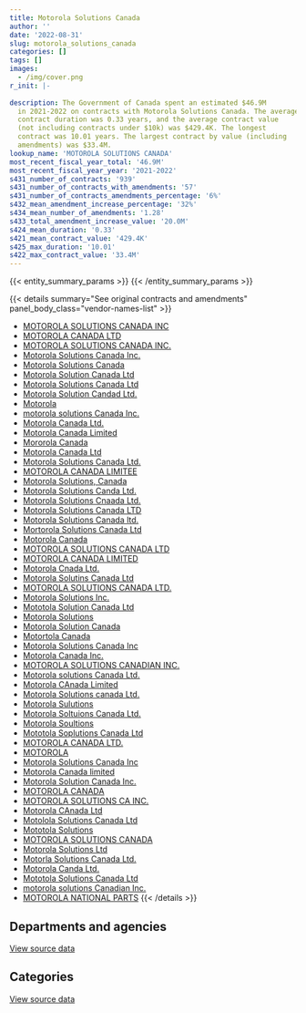 ```yaml
---
title: Motorola Solutions Canada
author: ''
date: '2022-08-31'
slug: motorola_solutions_canada
categories: []
tags: []
images:
  - /img/cover.png
r_init: |-
  
description: The Government of Canada spent an estimated $46.9M
  in 2021-2022 on contracts with Motorola Solutions Canada. The average
  contract duration was 0.33 years, and the average contract value
  (not including contracts under $10k) was $429.4K. The longest
  contract was 10.01 years. The largest contract by value (including
  amendments) was $33.4M.
lookup_name: 'MOTOROLA SOLUTIONS CANADA'
most_recent_fiscal_year_total: '46.9M'
most_recent_fiscal_year_year: '2021-2022'
s431_number_of_contracts: '939'
s431_number_of_contracts_with_amendments: '57'
s431_number_of_contracts_amendments_percentage: '6%'
s432_mean_amendment_increase_percentage: '32%'
s434_mean_number_of_amendments: '1.28'
s433_total_amendment_increase_value: '20.0M'
s424_mean_duration: '0.33'
s421_mean_contract_value: '429.4K'
s425_max_duration: '10.01'
s422_max_contract_value: '33.4M'
---
```


<script src="/rmarkdown-libs/htmlwidgets/htmlwidgets.js"></script>
<link href="/rmarkdown-libs/datatables-css/datatables-crosstalk.css" rel="stylesheet" />
<script src="/rmarkdown-libs/datatables-binding/datatables.js"></script>
<script src="/rmarkdown-libs/jquery/jquery-3.6.0.min.js"></script>
<link href="/rmarkdown-libs/dt-core-bootstrap/css/dataTables.bootstrap.min.css" rel="stylesheet" />
<link href="/rmarkdown-libs/dt-core-bootstrap/css/dataTables.bootstrap.extra.css" rel="stylesheet" />
<script src="/rmarkdown-libs/dt-core-bootstrap/js/jquery.dataTables.min.js"></script>
<script src="/rmarkdown-libs/dt-core-bootstrap/js/dataTables.bootstrap.min.js"></script>
<link href="/rmarkdown-libs/crosstalk/css/crosstalk.min.css" rel="stylesheet" />
<script src="/rmarkdown-libs/crosstalk/js/crosstalk.min.js"></script>
<script src="/rmarkdown-libs/htmlwidgets/htmlwidgets.js"></script>
<link href="/rmarkdown-libs/datatables-css/datatables-crosstalk.css" rel="stylesheet" />
<script src="/rmarkdown-libs/datatables-binding/datatables.js"></script>
<script src="/rmarkdown-libs/jquery/jquery-3.6.0.min.js"></script>
<link href="/rmarkdown-libs/dt-core-bootstrap/css/dataTables.bootstrap.min.css" rel="stylesheet" />
<link href="/rmarkdown-libs/dt-core-bootstrap/css/dataTables.bootstrap.extra.css" rel="stylesheet" />
<script src="/rmarkdown-libs/dt-core-bootstrap/js/jquery.dataTables.min.js"></script>
<script src="/rmarkdown-libs/dt-core-bootstrap/js/dataTables.bootstrap.min.js"></script>
<link href="/rmarkdown-libs/crosstalk/css/crosstalk.min.css" rel="stylesheet" />
<script src="/rmarkdown-libs/crosstalk/js/crosstalk.min.js"></script>

{{< entity_summary_params >}}
{{< /entity_summary_params >}}

{{< details summary="See original contracts and amendments" panel_body_class="vendor-names-list" >}}
- [MOTOROLA SOLUTIONS CANADA INC](https://search.open.canada.ca/en/ct/?sort=contract_value_f%20desc&page=1&search_text=%22MOTOROLA%20SOLUTIONS%20CANADA%20INC%22)
- [MOTOROLA CANADA LTD](https://search.open.canada.ca/en/ct/?sort=contract_value_f%20desc&page=1&search_text=%22MOTOROLA%20CANADA%20LTD%22)
- [MOTOROLA SOLUTIONS CANADA INC.](https://search.open.canada.ca/en/ct/?sort=contract_value_f%20desc&page=1&search_text=%22MOTOROLA%20SOLUTIONS%20CANADA%20INC.%22)
- [Motorola Solutions Canada Inc.](https://search.open.canada.ca/en/ct/?sort=contract_value_f%20desc&page=1&search_text=%22Motorola%20Solutions%20Canada%20Inc.%22)
- [Motorola Solutions Canada](https://search.open.canada.ca/en/ct/?sort=contract_value_f%20desc&page=1&search_text=%22Motorola%20Solutions%20Canada%22)
- [Motorola Solution Canada Ltd](https://search.open.canada.ca/en/ct/?sort=contract_value_f%20desc&page=1&search_text=%22Motorola%20Solution%20Canada%20Ltd%22)
- [Motorola Solutions Canada Ltd](https://search.open.canada.ca/en/ct/?sort=contract_value_f%20desc&page=1&search_text=%22Motorola%20Solutions%20Canada%20Ltd%22)
- [Motorola Solution Candad Ltd.](https://search.open.canada.ca/en/ct/?sort=contract_value_f%20desc&page=1&search_text=%22Motorola%20Solution%20Candad%20Ltd.%22)
- [Motorola](https://search.open.canada.ca/en/ct/?sort=contract_value_f%20desc&page=1&search_text=%22Motorola%22)
- [motorola solutions Canada Inc.](https://search.open.canada.ca/en/ct/?sort=contract_value_f%20desc&page=1&search_text=%22motorola%20solutions%20Canada%20Inc.%22)
- [Motorola Canada Ltd.](https://search.open.canada.ca/en/ct/?sort=contract_value_f%20desc&page=1&search_text=%22Motorola%20Canada%20Ltd.%22)
- [Motorola Canada Limited](https://search.open.canada.ca/en/ct/?sort=contract_value_f%20desc&page=1&search_text=%22Motorola%20Canada%20Limited%22)
- [Mororola Canada](https://search.open.canada.ca/en/ct/?sort=contract_value_f%20desc&page=1&search_text=%22Mororola%20Canada%22)
- [Motorola Canada Ltd](https://search.open.canada.ca/en/ct/?sort=contract_value_f%20desc&page=1&search_text=%22Motorola%20Canada%20Ltd%22)
- [Motorola Solutions Canada Ltd.](https://search.open.canada.ca/en/ct/?sort=contract_value_f%20desc&page=1&search_text=%22Motorola%20Solutions%20Canada%20Ltd.%22)
- [MOTOROLA CANADA LIMITEE](https://search.open.canada.ca/en/ct/?sort=contract_value_f%20desc&page=1&search_text=%22MOTOROLA%20CANADA%20LIMITEE%22)
- [Motorola Solutions, Canada](https://search.open.canada.ca/en/ct/?sort=contract_value_f%20desc&page=1&search_text=%22Motorola%20Solutions%2c%20Canada%22)
- [Motorola Solutions Canda Ltd.](https://search.open.canada.ca/en/ct/?sort=contract_value_f%20desc&page=1&search_text=%22Motorola%20Solutions%20Canda%20Ltd.%22)
- [Motorola Solutions Cnaada Ltd.](https://search.open.canada.ca/en/ct/?sort=contract_value_f%20desc&page=1&search_text=%22Motorola%20Solutions%20Cnaada%20Ltd.%22)
- [Motorola Solutions Canada LTD](https://search.open.canada.ca/en/ct/?sort=contract_value_f%20desc&page=1&search_text=%22Motorola%20Solutions%20Canada%20LTD%22)
- [Motorola Solutions Canada ltd.](https://search.open.canada.ca/en/ct/?sort=contract_value_f%20desc&page=1&search_text=%22Motorola%20Solutions%20Canada%20ltd.%22)
- [Mortorola Solutions Canada Ltd](https://search.open.canada.ca/en/ct/?sort=contract_value_f%20desc&page=1&search_text=%22Mortorola%20Solutions%20Canada%20Ltd%22)
- [Motorola Canada](https://search.open.canada.ca/en/ct/?sort=contract_value_f%20desc&page=1&search_text=%22Motorola%20Canada%22)
- [MOTOROLA SOLUTIONS CANADA LTD](https://search.open.canada.ca/en/ct/?sort=contract_value_f%20desc&page=1&search_text=%22MOTOROLA%20SOLUTIONS%20CANADA%20LTD%22)
- [MOTOROLA CANADA LIMITED](https://search.open.canada.ca/en/ct/?sort=contract_value_f%20desc&page=1&search_text=%22MOTOROLA%20CANADA%20LIMITED%22)
- [Motorola Cnada Ltd.](https://search.open.canada.ca/en/ct/?sort=contract_value_f%20desc&page=1&search_text=%22Motorola%20Cnada%20Ltd.%22)
- [Motorola Solutins Canada Ltd](https://search.open.canada.ca/en/ct/?sort=contract_value_f%20desc&page=1&search_text=%22Motorola%20Solutins%20Canada%20Ltd%22)
- [MOTOROLA SOLUTIONS CANADA LTD.](https://search.open.canada.ca/en/ct/?sort=contract_value_f%20desc&page=1&search_text=%22MOTOROLA%20SOLUTIONS%20CANADA%20LTD.%22)
- [Motorola Solutions Inc.](https://search.open.canada.ca/en/ct/?sort=contract_value_f%20desc&page=1&search_text=%22Motorola%20Solutions%20Inc.%22)
- [Mototola Solution Canada Ltd](https://search.open.canada.ca/en/ct/?sort=contract_value_f%20desc&page=1&search_text=%22Mototola%20Solution%20Canada%20Ltd%22)
- [Motorola Solutions](https://search.open.canada.ca/en/ct/?sort=contract_value_f%20desc&page=1&search_text=%22Motorola%20Solutions%22)
- [Motorola Solution Canada](https://search.open.canada.ca/en/ct/?sort=contract_value_f%20desc&page=1&search_text=%22Motorola%20Solution%20Canada%22)
- [Motortola Canada](https://search.open.canada.ca/en/ct/?sort=contract_value_f%20desc&page=1&search_text=%22Motortola%20Canada%22)
- [Motorola Solutions Canada Inc](https://search.open.canada.ca/en/ct/?sort=contract_value_f%20desc&page=1&search_text=%22Motorola%20Solutions%20Canada%20Inc%22)
- [Motorola Canada Inc.](https://search.open.canada.ca/en/ct/?sort=contract_value_f%20desc&page=1&search_text=%22Motorola%20Canada%20Inc.%22)
- [MOTOROLA SOLUTIONS CANADIAN INC.](https://search.open.canada.ca/en/ct/?sort=contract_value_f%20desc&page=1&search_text=%22MOTOROLA%20SOLUTIONS%20CANADIAN%20INC.%22)
- [Motorola solutions Canada Ltd.](https://search.open.canada.ca/en/ct/?sort=contract_value_f%20desc&page=1&search_text=%22Motorola%20solutions%20Canada%20Ltd.%22)
- [Motorola CAnada Limited](https://search.open.canada.ca/en/ct/?sort=contract_value_f%20desc&page=1&search_text=%22Motorola%20CAnada%20Limited%22)
- [Motorola Solutions canada Ltd.](https://search.open.canada.ca/en/ct/?sort=contract_value_f%20desc&page=1&search_text=%22Motorola%20Solutions%20canada%20Ltd.%22)
- [Motorola Sulutions](https://search.open.canada.ca/en/ct/?sort=contract_value_f%20desc&page=1&search_text=%22Motorola%20Sulutions%22)
- [Motorola Soltuions Canada Ltd.](https://search.open.canada.ca/en/ct/?sort=contract_value_f%20desc&page=1&search_text=%22Motorola%20Soltuions%20Canada%20Ltd.%22)
- [Motorola Soultions](https://search.open.canada.ca/en/ct/?sort=contract_value_f%20desc&page=1&search_text=%22Motorola%20Soultions%22)
- [Mototola Soplutions Canada Ltd](https://search.open.canada.ca/en/ct/?sort=contract_value_f%20desc&page=1&search_text=%22Mototola%20Soplutions%20Canada%20Ltd%22)
- [MOTOROLA CANADA LTD.](https://search.open.canada.ca/en/ct/?sort=contract_value_f%20desc&page=1&search_text=%22MOTOROLA%20CANADA%20LTD.%22)
- [MOTOROLA](https://search.open.canada.ca/en/ct/?sort=contract_value_f%20desc&page=1&search_text=%22MOTOROLA%22)
- [Motorola Solutions Canada Inc](https://search.open.canada.ca/en/ct/?sort=contract_value_f%20desc&page=1&search_text=%22Motorola%20Solutions%20%20Canada%20Inc%22)
- [Motorola Canada limited](https://search.open.canada.ca/en/ct/?sort=contract_value_f%20desc&page=1&search_text=%22Motorola%20Canada%20limited%22)
- [Motorola Solution Canada Inc.](https://search.open.canada.ca/en/ct/?sort=contract_value_f%20desc&page=1&search_text=%22Motorola%20Solution%20Canada%20Inc.%22)
- [MOTOROLA CANADA](https://search.open.canada.ca/en/ct/?sort=contract_value_f%20desc&page=1&search_text=%22MOTOROLA%20CANADA%22)
- [MOTOROLA SOLUTIONS CA INC.](https://search.open.canada.ca/en/ct/?sort=contract_value_f%20desc&page=1&search_text=%22MOTOROLA%20SOLUTIONS%20CA%20INC.%22)
- [Motorola CAnada Ltd](https://search.open.canada.ca/en/ct/?sort=contract_value_f%20desc&page=1&search_text=%22Motorola%20CAnada%20Ltd%22)
- [Motolola Solutions Canada Ltd](https://search.open.canada.ca/en/ct/?sort=contract_value_f%20desc&page=1&search_text=%22Motolola%20Solutions%20Canada%20Ltd%22)
- [Mototola Solutions](https://search.open.canada.ca/en/ct/?sort=contract_value_f%20desc&page=1&search_text=%22Mototola%20Solutions%22)
- [MOTOROLA SOLUTIONS CANADA](https://search.open.canada.ca/en/ct/?sort=contract_value_f%20desc&page=1&search_text=%22MOTOROLA%20SOLUTIONS%20CANADA%22)
- [Motorola Solutions Ltd](https://search.open.canada.ca/en/ct/?sort=contract_value_f%20desc&page=1&search_text=%22Motorola%20Solutions%20Ltd%22)
- [Motorla Solutions Canada Ltd.](https://search.open.canada.ca/en/ct/?sort=contract_value_f%20desc&page=1&search_text=%22Motorla%20Solutions%20Canada%20Ltd.%22)
- [Motorola Canda Ltd.](https://search.open.canada.ca/en/ct/?sort=contract_value_f%20desc&page=1&search_text=%22Motorola%20Canda%20Ltd.%22)
- [Mototola Solutions Canada Ltd](https://search.open.canada.ca/en/ct/?sort=contract_value_f%20desc&page=1&search_text=%22Mototola%20Solutions%20Canada%20Ltd%22)
- [motorola solutions Canadian Inc.](https://search.open.canada.ca/en/ct/?sort=contract_value_f%20desc&page=1&search_text=%22motorola%20solutions%20Canadian%20Inc.%22)
- [MOTOROLA NATIONAL PARTS](https://search.open.canada.ca/en/ct/?sort=contract_value_f%20desc&page=1&search_text=%22MOTOROLA%20NATIONAL%20PARTS%22)
{{< /details >}}

## Departments and agencies

<div id="htmlwidget-1" style="width:100%;height:auto;" class="datatables html-widget"></div>
<script type="application/json" data-for="htmlwidget-1">{"x":{"style":"bootstrap","filter":"none","vertical":false,"data":[["<a href=\"/departments/cbsa-asfc/\">Canada Border Services Agency<\/a>","<a href=\"/departments/csc-scc/\">Correctional Service of Canada<\/a>","<a href=\"/departments/dfatd-maecd/\">Global Affairs Canada<\/a>","<a href=\"/departments/dfo-mpo/\">Fisheries and Oceans Canada<\/a>","<a href=\"/departments/dnd-mdn/\">National Defence<\/a>","<a href=\"/departments/ec/\">Environment and Climate Change Canada<\/a>","<a href=\"/departments/ic/\">Innovation, Science and Economic Development Canada<\/a>","<a href=\"/departments/pc/\">Parks Canada<\/a>","<a href=\"/departments/pwgsc-tpsgc/\">Public Services and Procurement Canada<\/a>","<a href=\"/departments/rcmp-grc/\">Royal Canadian Mounted Police<\/a>"],[1721148.38,7705417.95,null,4820290.64,15147675.13,11144.34,682726.2,81776.02,773106.26,53185356.99],[1380866.69,15631593.25,17383.92,5812557.25,9281958.69,159447.32,null,517754.04,93508.92,35308442.82],[4875918.77,622461.97,null,2102939.56,12407034.89,491428.73,null,71721.35,462270.42,49548512.7],[2286439.04,1108799.7,null,1701830.75,3584338.42,1678124.48,null,63178.16,833999.2,35606632.99]],"container":"<table class=\"table table-striped table-hover row-border order-column display\">\n  <thead>\n    <tr>\n      <th>Department<\/th>\n      <th>2018-2019<\/th>\n      <th>2019-2020<\/th>\n      <th>2020-2021<\/th>\n      <th>2021-2022<\/th>\n    <\/tr>\n  <\/thead>\n<\/table>","options":{"order":[[4,"desc"]],"pageLength":10,"autoWidth":true,"columnDefs":[{"targets":1,"render":"function(data, type, row, meta) {\n    return type !== 'display' ? data : DTWidget.formatCurrency(data, \"$\", 2, 3, \",\", \".\", true, null);\n  }"},{"targets":2,"render":"function(data, type, row, meta) {\n    return type !== 'display' ? data : DTWidget.formatCurrency(data, \"$\", 2, 3, \",\", \".\", true, null);\n  }"},{"targets":3,"render":"function(data, type, row, meta) {\n    return type !== 'display' ? data : DTWidget.formatCurrency(data, \"$\", 2, 3, \",\", \".\", true, null);\n  }"},{"targets":4,"render":"function(data, type, row, meta) {\n    return type !== 'display' ? data : DTWidget.formatCurrency(data, \"$\", 2, 3, \",\", \".\", true, null);\n  }"},{"width":"16%","targets":[1,2,3,4]},{"className":"dt-right","targets":[1,2,3,4]}],"orderClasses":false}},"evals":["options.columnDefs.0.render","options.columnDefs.1.render","options.columnDefs.2.render","options.columnDefs.3.render"],"jsHooks":[]}</script>
<p class="text-right">
<a href="https://github.com/GoC-Spending/contracts-data/tree/main/data/out/vendors/motorola_solutions_canada/summary_by_fiscal_year_by_department.csv" class="source-data-link btn btn-link">View source data</a>
</p>

## Categories

<div id="htmlwidget-2" style="width:100%;height:auto;" class="datatables html-widget"></div>
<script type="application/json" data-for="htmlwidget-2">{"x":{"style":"bootstrap","filter":"none","vertical":false,"data":[["<a href=\"/categories/facilities_and_construction/\">Facilities and construction<\/a>","<a href=\"/categories/office_management/\">Office management<\/a>","<a href=\"/categories/defence/\">Defence<\/a>","<a href=\"/categories/professional_services/\">Professional services<\/a>","<a href=\"/categories/information_technology/\">Information technology<\/a>","<a href=\"/categories/transportation_and_logistics/\">Transportation and logistics<\/a>","<a href=\"/categories/industrial_products_and_services/\">Industrial products and services<\/a>","<a href=\"/categories/human_capital/\">Human capital<\/a>"],[449135.52,null,15009980.23,1011094.5,66460422.56,114218.16,1033082.28,50708.66],[618076.16,null,8936624.68,82566.5,57128093.36,43368.57,1323667.48,71116.17],[1116695.03,null,12407034.89,12629.62,55480357.29,15066.32,1550505.25,null],[1549669.88,103886.22,3418299.18,110650.73,39539114.08,107875.76,1885632.64,148214.24]],"container":"<table class=\"table table-striped table-hover row-border order-column display\">\n  <thead>\n    <tr>\n      <th>Category<\/th>\n      <th>2018-2019<\/th>\n      <th>2019-2020<\/th>\n      <th>2020-2021<\/th>\n      <th>2021-2022<\/th>\n    <\/tr>\n  <\/thead>\n<\/table>","options":{"order":[[4,"desc"]],"dom":"t","pageLength":30,"autoWidth":true,"columnDefs":[{"targets":1,"render":"function(data, type, row, meta) {\n    return type !== 'display' ? data : DTWidget.formatCurrency(data, \"$\", 2, 3, \",\", \".\", true, null);\n  }"},{"targets":2,"render":"function(data, type, row, meta) {\n    return type !== 'display' ? data : DTWidget.formatCurrency(data, \"$\", 2, 3, \",\", \".\", true, null);\n  }"},{"targets":3,"render":"function(data, type, row, meta) {\n    return type !== 'display' ? data : DTWidget.formatCurrency(data, \"$\", 2, 3, \",\", \".\", true, null);\n  }"},{"targets":4,"render":"function(data, type, row, meta) {\n    return type !== 'display' ? data : DTWidget.formatCurrency(data, \"$\", 2, 3, \",\", \".\", true, null);\n  }"},{"width":"16%","targets":[1,2,3,4]},{"className":"dt-right","targets":[1,2,3,4]}],"orderClasses":false,"lengthMenu":[10,25,30,50,100]}},"evals":["options.columnDefs.0.render","options.columnDefs.1.render","options.columnDefs.2.render","options.columnDefs.3.render"],"jsHooks":[]}</script>
<p class="text-right">
<a href="https://github.com/GoC-Spending/contracts-data/tree/main/data/out/vendors/motorola_solutions_canada/summary_by_fiscal_year_by_category.csv" class="source-data-link btn btn-link">View source data</a>
</p>
